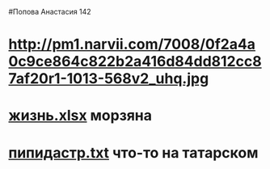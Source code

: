 #Попова Анастасия 142
# http://pm1.narvii.com/7008/0f2a4a0c9ce864c822b2a416d84dd812cc87af20r1-1013-568v2_uhq.jpg
# [жизнь.xlsx](https://github.com/oxxrayy/popova142/files/9670227/23232.xlsx)   морзяна 
# [пипидастр.txt](https://github.com/oxxrayy/popova142/files/9670250/default.txt) что-то на татарском 
